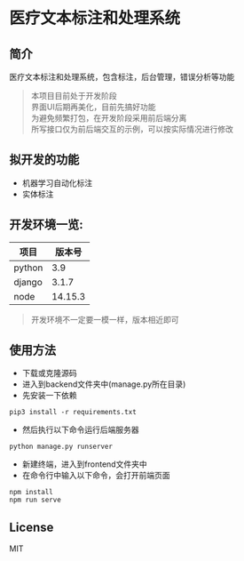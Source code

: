 # 医疗文本标注和处理系统
## 简介
医疗文本标注和处理系统，包含标注，后台管理，错误分析等功能
> 本项目目前处于开发阶段  
> 界面UI后期再美化，目前先搞好功能  
> 为避免频繁打包，在开发阶段采用前后端分离  
> 所写接口仅为前后端交互的示例，可以按实际情况进行修改  
## 拟开发的功能
* 机器学习自动化标注
* 实体标注  

## 开发环境一览:

| 项目 | 版本号 |
| ----| ----|
|python |3.9|
|django|3.1.7|
|node|14.15.3|

> 开发环境不一定要一模一样，版本相近即可    

## 使用方法
* 下载或克隆源码
* 进入到backend文件夹中(manage.py所在目录)
* 先安装一下依赖
```
pip3 install -r requirements.txt
```
* 然后执行以下命令运行后端服务器
```
python manage.py runserver
```
* 新建终端，进入到frontend文件夹中
* 在命令行中输入以下命令，会打开前端页面
```
npm install
npm run serve
```

## License  
MIT
